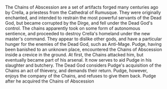 The Chains of Abscession are a set of artifacts forged many centuries ago by Crella, a priestess from the Cathedral of Rumusque. They were originally enchanted, and intended to restrain the most powerful servants of the Dead God, but became corrupted by the Dirge, and fell under the Dead God's control. The chains apparently took on some form of autonomous sentience, and proceeded to destroy Crella's homeland under the new master's command. They appear to dislike other gods, and have a particular hunger for the enemies of the Dead God, such as Anti-Mage.
Pudge, having been banished to an unknown place, encountered the Chains of Abscession inside a crevice in the ground. At first, the Chains attacked him, but eventually became part of his arsenal. It now serves to aid Pudge in his slaughter and butchery. The Dead God considers Pudge's acquisition of the Chains an act of thievery, and demands their return. Pudge, however, enjoys the company of the Chains, and refuses to give them back.
Pudge after he acquired the Chains of Abscession
